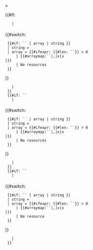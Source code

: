 <div class="article-box {{{type|Article}}}" data-content="{{{type|Article}}}">

### 

<div class="article-box-description-holder">

<div class="article-box-description">

<div class="article-box-close">

×

</div>

<div class="selectbox" data-content="{{{languages|English}}}">

</div>

{{#if:

`   | `

<div class="descriptions description1 over">

#### 

<strong></strong>

{{#switch:

` {{#if: `` | array | string }}`  
` | string = `  
` | array = {{#ifexpr: {{#len: ``}} > 0 `  
`     | {{#arraymap:``|,|x|x`  
`|}}`  
`     | No resources`  
` }}`

}}

</div>

`   | `  
` }}`  
` {{#if: `` `  
`   | `

<div class="descriptions description2">

#### 

<strong></strong>

{{#switch:

` {{#if: `` | array | string }}`  
` | string = `  
` | array = {{#ifexpr: {{#len: ``}} > 0 `  
`     | {{#arraymap:``|,|x|x`  
`|}}`  
`     | No resources`  
` }}`

}}

</div>

`   | `  
` }}`  
` {{#if: `` `  
`   | `

<div class="descriptions description3">

#### 

<strong></strong>

{{#switch:

` {{#if: `` | array | string }}`  
` | string = `  
` | array = {{#ifexpr: {{#len: ``}} > 0 `  
`     | {{#arraymap:``|,|x|x`  
`|}}`  
`     | No resource`  
` }}`

}}

</div>

`   | `  
` }}`

</div>

</div>

</div>
